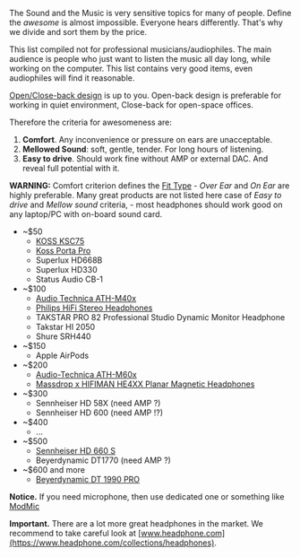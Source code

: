 The Sound and the Music is very sensitive topics for many of people. Define the *awesome* is almost impossible. Everyone hears differently. That's why we divide and sort them by the price.

This list compiled not for professional musicians/audiophiles. The main audience is people who just want to listen the music all day long, while working on the computer. This list contains very good items, even audiophiles will find it reasonable.

[Open/Close-back design](https://www.headphone.com/pages/open-vs-closed-headphones) is up to you. Open-back design is preferable for working in quiet environment, Close-back for open-space offices.

Therefore the criteria for awesomeness are:
1. **Comfort**. Any inconvenience or pressure on ears are unacceptable.
2. **Mellowed Sound**: soft, gentle, tender. For long hours of listening.
3. **Easy to drive**. Should work fine without AMP or external DAC. And reveal full potential with it.

**WARNING:** Comfort criterion defines the [Fit Type](https://www.headphone.com/pages/headphone-fit-types) - *Over Ear* and *On Ear* are highly preferable. Many great products are not listed here case of *Easy to drive* and *Mellow sound* criteria, - most headphones should work good on any laptop/PC with on-board sound card.

* ~$50
  - [KOSS KSC75](koss_ksc75/README.md)
  - [Koss Porta Pro](koss_porta_pro/README.md)
  - Superlux HD668B
  - Superlux HD330
  - Status Audio CB-1
* ~$100
  - [Audio Technica ATH-M40x](audio_technica_ath-m40x/README.md)
  - [Philips HiFi Stereo Headphones](philips_shp9500s/README.md)
  - TAKSTAR PRO 82 Professional Studio Dynamic Monitor Headphone
  - Takstar HI 2050
  - Shure SRH440
* ~$150
  - Apple AirPods
* ~$200
  - [Audio-Technica ATH-M60x](audio_technica_ath-m60x/README.md)
  - [Massdrop x HIFIMAN HE4XX Planar Magnetic Headphones](hifiman_he4xx/README.md)
* ~$300
  - Sennheiser HD 58X (need AMP ?)
  - Sennheiser HD 600 (need AMP !?)
* ~$400
  - ...
* ~$500
  - [Sennheiser HD 660 S](https://en-us.sennheiser.com/headphones-audiophile-high-end-hd-660-s)
  - Beyerdynamic DT1770 (need AMP ?)
* ~$600 and more
  - [Beyerdynamic DT 1990 PRO](beyerdynamic_dt_1990_pro/README.md)

**Notice.** If you need microphone, then use dedicated one or something like [ModMic](https://antlionaudio.com/)

**Important.** There are a lot more great headphones in the market. We recommend to take careful look at [www.headphone.com](https://www.headphone.com/collections/headphones).
